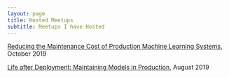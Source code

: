 ```yaml
---
layout: page
title: Hosted Meetups
subtitle: Meetups I have Hosted
---
```

<script>
  (function(i,s,o,g,r,a,m){i['GoogleAnalyticsObject']=r;i[r]=i[r]||function(){
  (i[r].q=i[r].q||[]).push(arguments)},i[r].l=1*new Date();a=s.createElement(o),
  m=s.getElementsByTagName(o)[0];a.async=1;a.src=g;m.parentNode.insertBefore(a,m)
  })(window,document,'script','https://www.google-analytics.com/analytics.js','ga');

  ga('create', 'UA-82391879-1', 'auto');
  ga('send', 'pageview');

</script>

[Reducing the Maintenance Cost of Production Machine Learning Systems](https://www.meetup.com/Analytics-Data-Science-by-Dataiku-NY/events/263866392/), October 2019

[Life after Deployment: Maintaining Models in Production](https://www.meetup.com/Analytics-Data-Science-by-Dataiku-NY/events/263866392/), August 2019


